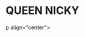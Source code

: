 # QUEEN NICKY
p align="center">  
  <a href="https://telegra.ph/file/f79960943f854e041dd99.jpg">

   </p>
